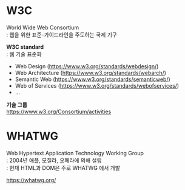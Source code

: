 # W3C
World Wide Web Consortium  
: 웹을 위한 표준-가이드라인을 주도하는 국제 기구    


**W3C standard**  
: 웹 기술 표준화  

- Web Design (https://www.w3.org/standards/webdesign/)
- Web Architecture (https://www.w3.org/standards/webarch/)
- Semantic Web (https://www.w3.org/standards/semanticweb/)
- Web of Services (https://www.w3.org/standards/webofservices/)
- ...


**기술 그룹**    
https://www.w3.org/Consortium/activities



# WHATWG
Web Hypertext Application Technology Working Group   
: 2004년 애플, 모질라, 오페라에 의해 설립   
: 현재 HTML과 DOM은 주로 WHATWG 에서 개발   

https://whatwg.org/
